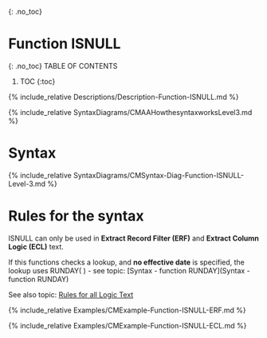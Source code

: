 {: .no_toc}
# Function ISNULL 

{: .no_toc}
TABLE OF CONTENTS 
1. TOC
{:toc}  


{% include_relative Descriptions/Description-Function-ISNULL.md %}

{% include_relative SyntaxDiagrams/CMAAHowthesyntaxworksLevel3.md %}

# Syntax 

{% include_relative SyntaxDiagrams/CMSyntax-Diag-Function-ISNULL-Level-3.md %}

# Rules for the syntax

ISNULL can only be used in **Extract Record Filter (ERF)** and **Extract Column Logic (ECL)** text.

If this functions checks a lookup, and **no effective date** is specified, the lookup uses RUNDAY\( \) - see topic: [Syntax - function RUNDAY](Syntax - function RUNDAY)

See also topic: [Rules for all Logic Text](../../Workbench/RulesforallLogicText.md) 

{% include_relative Examples/CMExample-Function-ISNULL-ERF.md %} 

{% include_relative Examples/CMExample-Function-ISNULL-ECL.md %} 
